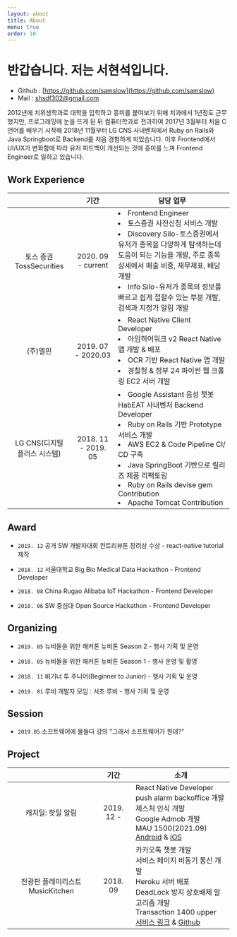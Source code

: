 ```yaml
---
layout: about
title: About
menu: true
order: 10
---
```


# 반갑습니다. 저는 서현석입니다.

- Github : [https://github.com/samslow](https://github.com/samslow)
- Mail : [shsdf302@gmail.com](mailto:shsdf302@gmail.com)

2012년에 치위생학과로 대학을 입학하고 흥미를 붙여보기 위해 치과에서 1년정도 근무했지만, 프로그래밍에 눈을 뜨게 된 뒤 컴퓨터학과로 전과하여 2017년 3월부터 처음 C언어를 배우기 시작해 2018년 11월부터 LG CNS 사내벤처에서 Ruby on Rails와 Java Springboot로 Backend를 처음 경험하게 되었습니다.
이후 Frontend에서 UI/UX가 변화함에 따라 유저 피드백이 개선되는 것에 흥미를 느껴 Frontend Engineer로 일하고 있습니다.

## Work Experience

|                              |        기간         | 담당 업무                                                                                                                                                                                                                                                                                                           |
| :--------------------------: | :-----------------: | ------------------------------------------------------------------------------------------------------------------------------------------------------------------------------------------------------------------------------------------------------------------------------------------------------------------- |
|   토스 증권 TossSecurities   | 2020. 09 - current  | <li>Frontend Engineer</li><li>토스증권 사전신청 서비스 개발</li><li>Discovery Silo-토스증권에서 유저가 종목을 다양하게 탐색하는데 도움이 되는 기능을 개발, 주로 종목 상세에서 매출 비중, 재무제표, 배당 개발</li><li>Info Silo-유저가 종목의 정보를 빠르고 쉽게 접할수 있는 부분 개발, 검색과 지정가 알림 개발</li> |
|           (주)엘핀           | 2019. 07 - 2020.03  | <li>React Native Client Developer</li><li>아임히어워크 v2 React Native 앱 개발 & 배포</li><li>OCR 기반 React Native 앱 개발</li><li>경찰청 & 정부 24 파이썬 웹 크롤링 EC2 서버 개발</li>                                                                                                                            |
| LG CNS(디지털 플러스 시스템) | 2018. 11 - 2019. 05 | <li> Google Assistant 음성 챗봇 HabEAT 사내벤처 Backend Developer</li><li>Ruby on Rails 기반 Prototype 서비스 개발</li><li>AWS EC2 & Code Pipeline CI/ CD 구축</li><li>Java SpringBoot 기반으로 릴리즈 제품 리팩토링</li><li>Ruby on Rails devise gem Contribution</li><li>Apache Tomcat Contribution</li>          |

## Award

- `2019. 12` 공개 SW 개발자대회 컨트리뷰톤 장려상 수상 - react-native tutorial 제작

- `2018. 12` 서울대학교 Big Bio Medical Data Hackathon - Frontend Developer

- `2018. 08` China Rugao Alibaba IoT Hackathon - Frontend Developer

- `2018. 06` SW 중심대 Open Source Hackathon - Frontend Developer

## Organizing

- `2019. 05` 뉴비들을 위한 해커톤 뉴비톤 Season 2 - 행사 기획 및 운영

- `2018. 05` 뉴비들을 위한 해커톤 뉴비톤 Season 1 - 행사 운영 및 촬영

- `2018. 11` 비기너 투 주니어(Beginner to Junior) - 행사 기획 및 운영

- `2019. 01` 루비 개발자 모임 : 서초 루비 - 행사 기획 및 운영

## Session

- `2019.05` 소프트웨어에 물들다 강의 "그래서 소프트웨어가 뭔데?"

## Project

|                                  |    기간    | 소개                                                                                                                                                                                                                                                               |
| :------------------------------: | :--------: | ------------------------------------------------------------------------------------------------------------------------------------------------------------------------------------------------------------------------------------------------------------------ |
|        캐치딜: 핫딜 알림         | 2019. 12 - | React Native Developer<br>push alarm backoffice 개발<br>제스처 인식 개발<br>Google Admob 개발<br>MAU 1500(2021.09)<br>[Android](play.google.com/store/apps/details?id=com.catchdeal) & [iOS](apps.apple.com/kr/app/id1493914556)                                   |
| 전광판 플레이리스트 MusicKitchen |  2018. 09  | 카카오톡 챗봇 개발<br>서비스 페이지 비동기 통신 개발<br>Heroku 서버 배포<br>DeadLock 방지 상호배제 알고리즘 개발<br>Transaction 1400 upper<br>[서비스 링크](https://rocky-coast-76546.herokuapp.com/) & [Github](https://github.com/samslow/likelion_musickitchen) |

<!-- ## 기타

- 구직중입니다. 메일로 연락 주세요! -->

